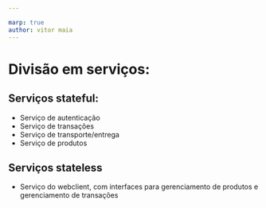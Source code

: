 ```yaml
---

marp: true
author: vitor maia
---
```


# Divisão em serviços:
## Serviços stateful:
- Serviço de autenticação
- Serviço de transações
- Serviço de transporte/entrega
- Serviço de produtos
## Serviços stateless
- Serviço do webclient, com interfaces para gerenciamento de produtos e gerenciamento de transações

##

